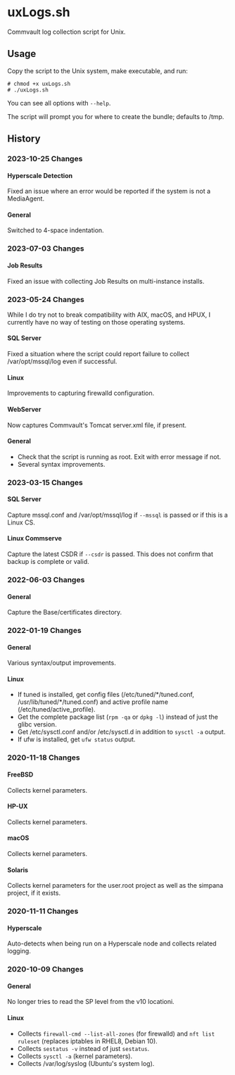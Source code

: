 # uxLogs.sh
Commvault log collection script for Unix.

## Usage
Copy the script to the Unix system, make executable, and run:
```
# chmod +x uxLogs.sh
# ./uxLogs.sh
```

You can see all  options with `--help`.

The script will prompt you for where to create the bundle; defaults to /tmp.

## History
### 2023-10-25 Changes
#### Hyperscale Detection
Fixed an issue where an error would be reported if the system is not a MediaAgent.

#### General
Switched to 4-space indentation.

### 2023-07-03 Changes
#### Job Results
Fixed an issue with collecting Job Results on multi-instance installs.

### 2023-05-24 Changes
While I do try not to break compatibility with AIX, macOS, and HPUX, I currently have no way of testing on those operating systems.

#### SQL Server
Fixed a situation where the script could report failure to collect /var/opt/mssql/log even if successful.

#### Linux
Improvements to capturing firewalld configuration.

#### WebServer
Now captures Commvault's Tomcat server.xml file, if present.

#### General
- Check that the script is running as root. Exit with error message if not.
- Several syntax improvements.

### 2023-03-15 Changes
#### SQL Server
Capture mssql.conf and /var/opt/mssql/log if `--mssql` is passed or if this is a Linux CS.

#### Linux Commserve
Capture the latest CSDR if `--csdr`  is passed. This does not confirm that backup is complete or valid.

### 2022-06-03 Changes
#### General
Capture the Base/certificates directory.

### 2022-01-19 Changes
#### General
Various syntax/output improvements.

#### Linux
- If tuned is installed, get config files (/etc/tuned/\*/tuned.conf, /usr/lib/tuned/\*/tuned.conf) and active profile name (/etc/tuned/active_profile).
- Get the complete package list (`rpm -qa` or `dpkg -l`) instead of just the glibc version.
- Get /etc/sysctl.conf and/or /etc/sysctl.d in addition to `sysctl -a` output.
- If ufw is installed, get `ufw status` output.

### 2020-11-18 Changes
#### FreeBSD
Collects kernel parameters.

#### HP-UX
Collects kernel parameters.

#### macOS
Collects kernel parameters.

#### Solaris
Collects kernel parameters for the user.root project as well as the simpana project, if it exists.

### 2020-11-11 Changes
#### Hyperscale
Auto-detects when being run on a Hyperscale node and collects related logging.

### 2020-10-09 Changes
#### General
No longer tries to read the SP level from the v10 locationi.

#### Linux
- Collects `firewall-cmd --list-all-zones` (for firewalld) and `nft list ruleset` (replaces iptables in RHEL8, Debian 10).
- Collects `sestatus -v` instead of just `sestatus`.
- Collects `sysctl -a` (kernel parameters).
- Collects /var/log/syslog (Ubuntu's system log).
